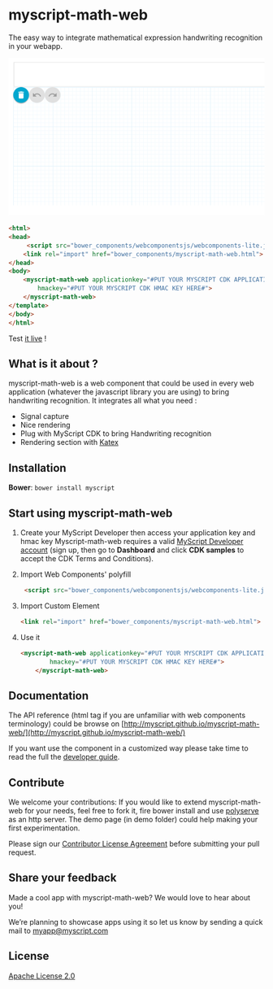 myscript-math-web
=================

The easy way to integrate mathematical expression handwriting recognition in your webapp.

<a href="myscript.github.io/"><img src="math.gif" /></a>

```html
<html>
<head>
     <script src="bower_components/webcomponentsjs/webcomponents-lite.js"></script>
    <link rel="import" href="bower_components/myscript-math-web.html">
</head>
<body>
    <myscript-math-web applicationkey="#PUT YOUR MYSCRIPT CDK APPLICATION KEY HERE#" 
        hmackey="#PUT YOUR MYSCRIPT CDK HMAC KEY HERE#">
    </myscript-math-web>
</template>
</body>
</html>
```    

Test [it live](http://myscript.github.io/myscript-math-web/index.html/demo) !

## What is it about ?
myscript-math-web is a web component that could be used in every web application (whatever the javascript library you are using) to bring handwriting recognition. It integrates all what you need :
- Signal capture
- Nice rendering
- Plug with MyScript CDK to bring Handwriting recognition
- Rendering section with [Katex](http://khan.github.io/KaTeX/)

## Installation

**Bower**: `bower install myscript`


## Start using myscript-math-web

1. Create your MyScript Developer then access your application key and hmac key 
Myscript-math-web requires a valid [MyScript Developer account](https://dev.myscript.com/) (sign up, then go to **Dashboard** and click **CDK samples** to accept the CDK Terms and Conditions).

2. Import Web Components' polyfill

    ```html
     <script src="bower_components/webcomponentsjs/webcomponents-lite.js"></script>
    ```

3. Import Custom Element

    ```html
    <link rel="import" href="bower_components/myscript-math-web.html">
    ```

3. Use it

    ```html
    <myscript-math-web applicationkey="#PUT YOUR MYSCRIPT CDK APPLICATION KEY HERE#" 
            hmackey="#PUT YOUR MYSCRIPT CDK HMAC KEY HERE#">
        </myscript-math-web>
    ```
    

## Documentation 

The API reference (html tag if you are unfamiliar with web components terminology) could be browse on [http://myscript.github.io/myscript-math-web/](http://myscript.github.io/myscript-math-web/) 

If you want use the component in a customized way please take time to read the full the [developer guide](http://dev.myscript.com).

## Contribute

We welcome your contributions: If you would like to extend myscript-math-web for your needs, feel free to fork it, fire bower install and use [polyserve](https://github.com/PolymerLabs/polyserve) as an http server. The demo page (in demo folder) could help making your first experimentation.

Please sign our [Contributor License Agreement](CONTRIBUTING.md) before submitting your pull request.


## Share your feedback

Made a cool app with myscript-math-web? We would love to hear about you!

We’re planning to showcase apps using it so let us know by sending a quick mail to [myapp@myscript.com](mailto://myapp@myscript.com)


## License

[Apache License 2.0](http://www.apache.org/licenses/LICENSE-2.0)
